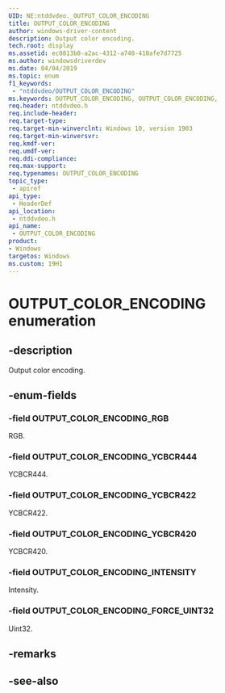 ```yaml
---
UID: NE:ntddvdeo._OUTPUT_COLOR_ENCODING
title: OUTPUT_COLOR_ENCODING
author: windows-driver-content
description: Output color encoding.
tech.root: display
ms.assetid: ec0813b8-a2ac-4312-a748-410afe7d7725
ms.author: windowsdriverdev
ms.date: 04/04/2019
ms.topic: enum
f1_keywords:
 - "ntddvdeo/OUTPUT_COLOR_ENCODING"
ms.keywords: OUTPUT_COLOR_ENCODING, OUTPUT_COLOR_ENCODING, 
req.header: ntddvdeo.h
req.include-header:
req.target-type:
req.target-min-winverclnt: Windows 10, version 1903
req.target-min-winversvr:
req.kmdf-ver:
req.umdf-ver:
req.ddi-compliance:
req.max-support:
req.typenames: OUTPUT_COLOR_ENCODING
topic_type: 
 - apiref
api_type: 
 - HeaderDef
api_location: 
 - ntddvdeo.h
api_name: 
 - OUTPUT_COLOR_ENCODING
product:
- Windows
targetos: Windows
ms.custom: 19H1
---
```


# OUTPUT_COLOR_ENCODING enumeration

## -description

Output color encoding.

## -enum-fields

### -field OUTPUT_COLOR_ENCODING_RGB

RGB.

### -field OUTPUT_COLOR_ENCODING_YCBCR444

YCBCR444.

### -field OUTPUT_COLOR_ENCODING_YCBCR422

YCBCR422.

### -field OUTPUT_COLOR_ENCODING_YCBCR420

YCBCR420.

### -field OUTPUT_COLOR_ENCODING_INTENSITY

Intensity.

### -field OUTPUT_COLOR_ENCODING_FORCE_UINT32 

Uint32.

## -remarks

## -see-also
